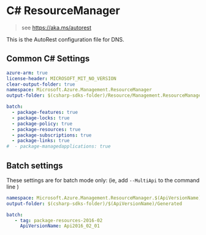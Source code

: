 # C# ResourceManager

> see https://aka.ms/autorest

This is the AutoRest configuration file for DNS.

## Common C# Settings

``` yaml !$(MultiApi)
azure-arm: true
license-header: MICROSOFT_MIT_NO_VERSION
clear-output-folder: true
namespace: Microsoft.Azure.Management.ResourceManager  
output-folder: $(csharp-sdks-folder)/Resource/Management.ResourceManager/Generated

batch:
  - package-features: true
  - package-locks: true
  - package-policy: true
  - package-resources: true
  - package-subscriptions: true
  - package-links: true
#  - package-managedapplications: true
```

## Batch settings
These settings are for batch mode only: (ie, add `--MultiApi` to the command line )

``` yaml $(MultiApi)
namespace: Microsoft.Azure.Management.ResourceManager.$(ApiVersionName)
output-folder: $(csharp-sdks-folder)/$(ApiVersionName)/Generated

batch:
   - tag: package-resources-2016-02
     ApiVersionName: Api2016_02_01
```
